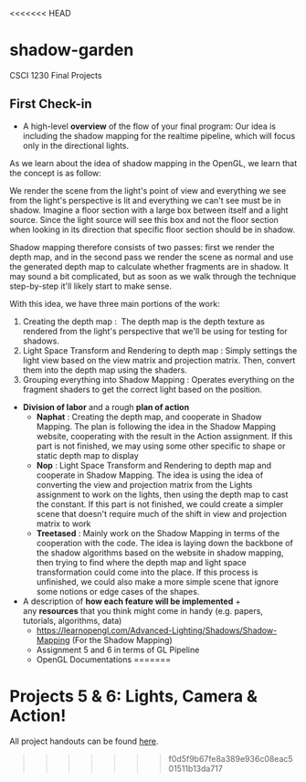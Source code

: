<<<<<<< HEAD
# shadow-garden
CSCI 1230 Final Projects 

## First Check-in

- A high-level **overview** of the flow of your final program:
Our idea is including the shadow mapping for the realtime pipeline, which will focus only in the directional lights. 

As we learn about the idea of shadow mapping in the OpenGL, we learn that the concept is as follow:

We render the scene from the light's point of view and everything we see from the light's perspective is lit and everything we can't see must be in shadow. Imagine a floor section with a large box between itself and a light source. Since the light source will see this box and not the floor section when looking in its direction that specific floor section should be in shadow.

Shadow mapping therefore consists of two passes: first we render the depth map, and in the second pass we render the scene as normal and use the generated depth map to calculate whether fragments are in shadow. It may sound a bit complicated, but as soon as we walk through the technique step-by-step it'll likely start to make sense.

With this idea, we have three main portions of the work:
1. Creating the depth map :  The depth map is the depth texture as rendered from the light's perspective that we'll be using for testing for shadows.
2. Light Space Transform and Rendering to depth map : Simply settings the light view based on the view matrix and projection matrix. Then, convert them into the depth map using the shaders. 
3. Grouping everything into Shadow Mapping : Operates everything on the fragment shaders to get the correct light based on the position.
- **Division of labor** and a rough **plan of action**
    - **Naphat** : Creating the depth map, and cooperate in Shadow Mapping. The plan is following the idea in the Shadow Mapping website, cooperating with the result in the Action assignment. If this part is not finished, we may using some other specific to shape or static depth map to display
    - **Nop** : Light Space Transform and Rendering to depth map and cooperate in Shadow Mapping. The idea is using the idea of converting the view and projection matrix from the Lights assignment to work on the lights, then using the depth map to cast the constant. If this part is not finished, we could create a simpler scene that doesn't require much of the shift in view and projection matrix to work
    - **Treetased** : Mainly work on the Shadow Mapping in terms of the cooperation with the code. The idea is laying down the backbone of the shadow algorithms based on the website in shadow mapping, then trying to find where the depth map and light space transformation could come into the place. If this process is unfinished, we could also make a more simple scene that ignore some notions or edge cases of the shapes.
- A description of **how each feature will be implemented** + any **resources** that you think might come in handy (e.g. papers, tutorials, algorithms, data)
	- https://learnopengl.com/Advanced-Lighting/Shadows/Shadow-Mapping (For the Shadow Mapping)
	- Assignment 5 and 6 in terms of GL Pipeline
	- OpenGL Documentations
=======
# Projects 5 & 6: Lights, Camera & Action!

All project handouts can be found [here](https://cs1230.graphics/projects).
>>>>>>> f0d5f9b67fe8a389e936c08eac501511b13da717
